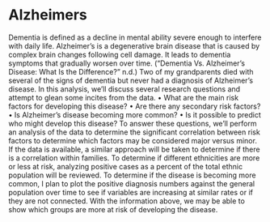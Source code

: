 # Alzheimers
Dementia is defined as a decline in mental ability severe enough to interfere with daily life. Alzheimer’s is a degenerative brain disease that is caused by complex brain changes following cell damage. It leads to dementia symptoms that gradually worsen over time. (“Dementia Vs. Alzheimer’s Disease: What Is the Difference?” n.d.) Two of my grandparents died with several of the signs of dementia but never had a diagnosis of Alzheimer’s disease.
  In this analysis, we’ll discuss several research questions and attempt to glean some incites from the data.
•	What are the main risk factors for developing this disease?
•	Are there any secondary risk factors?
•	Is Alzheimer’s disease becoming more common?
•	Is it possible to predict who might develop this disease?
  To answer these questions, we’ll perform an analysis of the data to determine the significant correlation between risk factors to determine which factors may be considered major versus minor. If the data is available, a similar approach will be taken to determine if there is a correlation within families. To determine if different ethnicities are more or less at risk, analyzing positive cases as a percent of the total ethnic population will be reviewed.
  To determine if the disease is becoming more common, I plan to plot the positive diagnosis numbers against the general population over time to see if variables are increasing at similar rates or if they are not connected. With the information above, we may be able to show which groups are more at risk of developing the disease.
